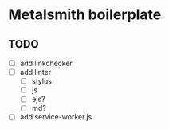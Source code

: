 
# Metalsmith boilerplate

## TODO

- [ ] add linkchecker
- [ ] add linter
  - [ ] stylus
  - [ ] js
  - [ ] ejs?
  - [ ] md?
- [ ] add service-worker.js
